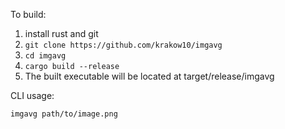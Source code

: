 To build:
1. install rust and git
2. `git clone https://github.com/krakow10/imgavg`
3. `cd imgavg`
4. `cargo build --release`
5. The built executable will be located at target/release/imgavg

CLI usage:

`imgavg path/to/image.png`
